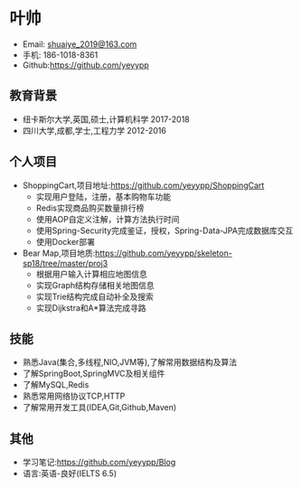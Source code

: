 # 叶帅
  - Email: shuaiye_2019@163.com
  - 手机: 186-1018-8361
  - Github:https://github.com/yeyypp
## 教育背景
  - 纽卡斯尔大学,英国,硕士,计算机科学 2017-2018
  - 四川大学,成都,学士,工程力学 2012-2016
## 个人项目
  - ShoppingCart,项目地址:https://github.com/yeyypp/ShoppingCart
    - 实现用户登陆，注册，基本购物车功能
    - Redis实现商品购买数量排行榜
    - 使用AOP自定义注解，计算方法执行时间
    - 使用Spring-Security完成鉴证，授权，Spring-Data-JPA完成数据库交互
    - 使用Docker部署
  - Bear Map,项目地质:https://github.com/yeyypp/skeleton-sp18/tree/master/proj3
    - 根据用户输入计算相应地图信息
    - 实现Graph结构存储相关地图信息
    - 实现Trie结构完成自动补全及搜索
    - 实现Dijkstra和A*算法完成寻路
## 技能
  - 熟悉Java(集合,多线程,NIO,JVM等),了解常用数据结构及算法
  - 了解SpringBoot,SpringMVC及相关组件
  - 了解MySQL,Redis
  - 熟悉常用网络协议TCP,HTTP
  - 了解常用开发工具(IDEA,Git,Github,Maven)
## 其他
  - 学习笔记:https://github.com/yeyypp/Blog
  - 语言:英语-良好(IELTS 6.5)
